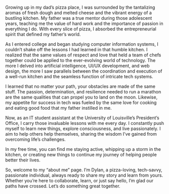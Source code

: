 Growing up in my dad’s pizza place, I was surrounded by the tantalizing aromas of fresh dough and melted cheese and the vibrant energy of a bustling kitchen. My father was a true mentor during those adolescent years, teaching me the value of hard work and the importance of passion in everything I do. With every slice of pizza, I absorbed the entrepreneurial spirit that defined my father’s world.

As I entered college and began studying computer information systems, I couldn’t shake off the lessons I had learned in that humble kitchen. I realized that the same values of respect and love that held a team of chefs together could be applied to the ever-evolving world of technology. The more I delved into artificial intelligence, UI/UX development, and web design, the more I saw parallels between the coordination and execution of a well-run kitchen and the seamless function of intricate tech systems.

I learned that no matter your path, your obstacles are made of the same stuff. The passion, determination, and resilience needed to run a marathon are the same qualities that can propel you to land on the moon. Likewise, my appetite for success in tech was fueled by the same love for cooking and eating good food that my father instilled in me.

Now, as an IT student assistant at the University of Louisville’s President’s Office, I carry those invaluable lessons with me every day. I constantly push myself to learn new things, explore consciousness, and live passionately. I aim to help others help themselves, sharing the wisdom I’ve gained from overcoming life’s challenges.

In my free time, you can find me staying active, whipping up a storm in the kitchen, or creating new things to continue my journey of helping people better their lives.

So, welcome to my “about me” page. I’m Dylan, a pizza-loving, tech-savvy, passionate individual, always ready to share my story and learn from yours. Whether you’re here to collaborate, learn, or just say hello, I’m glad our paths have crossed. Let’s do something great together.
